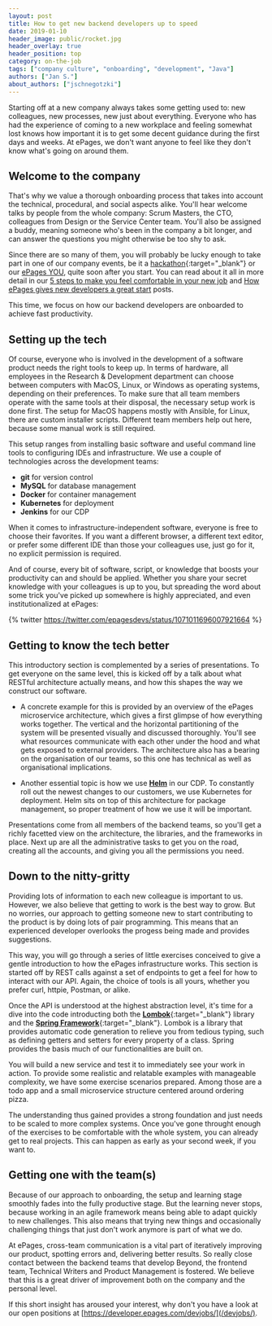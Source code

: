 ```yaml
---
layout: post
title: How to get new backend developers up to speed
date: 2019-01-10
header_image: public/rocket.jpg
header_overlay: true
header_position: top
category: on-the-job
tags: ["company culture", "onboarding", "development", "Java"]
authors: ["Jan S."]
about_authors: ["jschnegotzki"]
---
```


Starting off at a new company always takes some getting used to: new colleagues, new processes, new just about everything.
Everyone who has had the experience of coming to a new workplace and feeling somewhat lost knows how important it is to get some decent guidance during the first days and weeks.
At ePages, we don't want anyone to feel like they don't know what's going on around them.

## Welcome to the company

That's why we value a thorough onboarding process that takes into account the technical, procedural, and social aspects alike.
You'll hear welcome talks by people from the whole company: Scrum Masters, the CTO, colleagues from Design or the Service Center team.
You'll also be assigned a buddy, meaning someone who's been in the company a bit longer, and can answer the questions you might otherwise be too shy to ask.

Since there are so many of them, you will probably be lucky enough to take part in one of our company events, be it a [hackathon](https://www.youtube.com/watch?v=j-bj3nC7qss){:target="_blank"} or our [ePages YOU](/blog/events/epages-you-our-annual-gathering-of-epagees/), quite soon after you start.
You can read about it all in more detail in our [5 steps to make you feel comfortable in your new job](/blog/on-the-job/5-steps-to-make-you-feel-comfortable-in-your-new-job/) and [How ePages gives new developers a great start](/blog/on-the-job/how-epages-gives-new-developers-a-great-start/) posts.

This time, we focus on how our backend developers are onboarded to achieve fast productivity.

## Setting up the tech

Of course, everyone who is involved in the development of a software product needs the right tools to keep up.
In terms of hardware, all employees in the Research & Development department can choose between computers with MacOS, Linux, or Windows as operating systems, depending on their preferences. 
To make sure that all team members operate with the same tools at their disposal, the necessary setup work is done first. 
The setup for MacOS happens mostly with Ansible, for Linux, there are custom installer scripts.
Different team members help out here, because some manual work is still required.

This setup ranges from installing basic software and useful command line tools to configuring IDEs and infrastructure.
We use a couple of technologies across the development teams:

* **git** for version control
* **MySQL** for database management
* **Docker** for container management
* **Kubernetes** for deployment
* **Jenkins** for our CDP

When it comes to infrastructure-independent software, everyone is free to choose their favorites.
If you want a different browser, a different text editor, or prefer some different IDE than those your colleagues use, just go for it, no explicit permission is required.

And of course, every bit of software, script, or knowledge that boosts your productivity can and should be applied.
Whether you share your secret knowledge with your colleagues is up to you, but spreading the word about some trick you've picked up somewhere is highly appreciated, and even institutionalized at ePages:

{% twitter https://twitter.com/epagesdevs/status/1071011696007921664 %}

## Getting to know the tech better

This introductory section is complemented by a series of presentations.
To get everyone on the same level, this is kicked off by a talk about what RESTful architecture actually means, and how this shapes the way we construct our software.

* A concrete example for this is provided by an overview of the ePages microservice architecture, which gives a first glimpse of how everything works together.
The vertical and the horizontal partitioning of the system will be presented visually and discussed thoroughly.
You'll see what resources communicate with each other under the hood and what gets exposed to external providers.
The architecture also has a bearing on the organisation of our teams, so this one has technical as well as organisational implications.

* Another essential topic is how we use [**Helm**](/blog/tech-stories/kubernetes-deployments-with-helm/) in our CDP.
To constantly roll out the newest changes to our customers, we use Kubernetes for deployment.
Helm sits on top of this architecture for package management, so proper treatment of how we use it will be important.

Presentations come from all members of the backend teams, so you'll get a richly facetted view on the architecture, the libraries, and the frameworks in place.
Next up are all the administrative tasks to get you on the road, creating all the accounts, and giving you all the permissions you need.

## Down to the nitty-gritty

Providing lots of information to each new colleague is important to us.
However, we also believe that getting to work is the best way to grow.
But no worries, our approach to getting someone new to start contributing to the product is by doing lots of pair programming.
This means that an experienced developer overlooks the progess being made and provides suggestions.

This way, you will go through a series of little exercises conceived to give a gentle introduction to how the ePages infrastructure works.
This section is started off by REST calls against a set of endpoints to get a feel for how to interact with our API.
Again, the choice of tools is all yours, whether you prefer curl, httpie, Postman, or alike.

Once the API is understood at the highest abstraction level, it's time for a dive into the code introducting both the [**Lombok**](https://projectlombok.org){:target="_blank"} library and the [**Spring Framework**](https://spring.io){:target="_blank"}.
Lombok is a library that provides automatic code generation to relieve you from tedious typing, such as defining getters and setters for every property of a class.
Spring provides the basis much of our functionalities are built on.

You will build a new service and test it to immediately see your work in action.
To provide some realistic and relatable examples with manageable complexity, we have some exercise scenarios prepared.
Among those are a todo app and a small microservice structure centered around ordering pizza.

The understanding thus gained provides a strong foundation and just needs to be scaled to more complex systems.
Once you've gone throught enough of the exercises to be comfortable with the whole system, you can already get to real projects.
This can happen as early as your second week, if you want to.

## Getting one with the team(s)

Because of our approach to onboarding, the setup and learning stage smoothly fades into the fully productive stage.
But the learning never stops, because working in an agile framework means being able to adapt quickly to new challenges.
This also means that trying new things and occasionally challenging things that just don't work anymore is part of what we do.

At ePages, cross-team communication is a vital part of iteratively improving our product, spotting errors and, delivering better results.
So really close contact between the backend teams that develop Beyond, the frontend team, Technical Writers and Product Management is fostered.
We believe that this is a great driver of improvement both on the company and the personal level.

If this short insight has aroused your interest, why don't you have a look at our open positions at [https://developer.epages.com/devjobs/](/devjobs/).